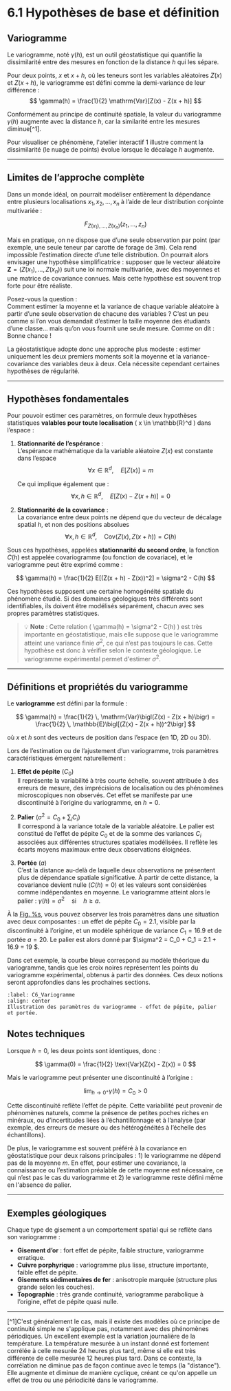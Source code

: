 # 6.1 Hypothèses de base et définition

##  Variogramme

Le variogramme, noté $\gamma(h)$, est un outil géostatistique qui quantifie la dissimilarité entre des mesures en fonction de la distance $h$ qui les sépare.

Pour deux points, $x$ et $x+h$, où les teneurs sont les variables aléatoires $Z(x)$ et $Z(x+h)$, le variogramme est défini comme la demi-variance de leur différence :
$$
\gamma(h) = \frac{1}{2} \mathrm{Var}[Z(x) - Z(x + h)]
$$

Conformément au principe de continuité spatiale, la valeur du variogramme $\gamma(h)$ augmente avec la distance $h$, car la similarité entre les mesures diminue[^1]. 


Pour visualiser ce phénomène, l'atelier interactif 1 illustre comment la dissimilarité (le nuage de points) évolue lorsque le décalage $h$ augmente.

---

## Limites de l’approche complète

Dans un monde idéal, on pourrait modéliser entièrement la dépendance entre plusieurs localisations $x_1, x_2, \ldots, x_n$ à l’aide de leur distribution conjointe multivariée :

$$
F_{Z(x_1), \ldots, Z(x_n)}(z_1, \ldots, z_n)
$$

Mais en pratique, on ne dispose que d’une seule observation par point (par exemple, une seule teneur par carotte de forage de 3m). Cela rend impossible l’estimation directe d’une telle distribution. On pourrait alors envisager une hypothèse simplificatrice : supposer que le vecteur aléatoire $\mathbf{Z} = (Z(x_1), \ldots, Z(x_n))$ suit une loi normale multivariée, avec des moyennes et une matrice de covariance connues. Mais cette hypothèse est souvent trop forte pour être réaliste.

Posez-vous la question :  
Comment estimer la moyenne et la variance de chaque variable aléatoire à partir d’une seule observation de chacune des variables ? C’est un peu comme si l’on vous demandait d’estimer la taille moyenne des étudiants d’une classe... mais qu’on vous fournit une seule mesure. Comme on dit : Bonne chance !

La géostatistique adopte donc une approche plus modeste : estimer uniquement les deux premiers moments soit la moyenne et la variance-covariance des variables deux à deux. Cela nécessite cependant certaines hypothèses de régularité.

---

## Hypothèses fondamentales

Pour pouvoir estimer ces paramètres, on formule deux hypothèses statistiques **valables pour toute localisation** \( x \in \mathbb{R}^d \) dans l’espace :

1. **Stationnarité de l’espérance** :  
   L’espérance mathématique da la variable aléatoire $Z(x)$ est constante dans l’espace 
   $$
   \forall x \in \mathbb{R}^d, \quad E[Z(x)] = m
   $$


   Ce qui implique également que  :
   $$
   \forall x, h \in \mathbb{R}^d, \quad E[Z(x) - Z(x + h)] = 0
   $$

2. **Stationnarité de la covariance** :  
   La covariance entre deux points ne dépend que du vecteur de décalage spatial $h$, et non des positions absolues 
   $$ 
   \forall x, h \in \mathbb{R}^d, \quad \text{Cov}(Z(x), Z(x + h)) = C(h)
   $$

Sous ces hypothèses, appelées **stationnarité du second ordre**, la fonction $C(h)$ est appelée covariogramme (ou fonction de covariace), et le variogramme peut être exprimé comme :

$$
\gamma(h) = \frac{1}{2} E[(Z(x + h) - Z(x))^2] = \sigma^2 - C(h)
$$

Ces hypothèses supposent une certaine homogénéité spatiale du phénomène étudié. Si des domaines géologiques très différents sont identifiables, ils doivent être modélisés séparément, chacun avec ses propres paramètres statistiques.

> 💡 **Note** : Cette relation \( \gamma(h) = \sigma^2 - C(h) \) est très importante en géostatistique, mais elle suppose que le variogramme atteint une variance finie $\sigma^2$, ce qui n’est pas toujours le cas. Cette hypothèse est donc à vérifier selon le contexte géologique. Le variogramme expérimental permet d'estimer $\sigma^2$.

---

## Définitions et propriétés du variogramme

Le **variogramme** est défini par la formule :

$$
\gamma(h) = \frac{1}{2} \, \mathrm{Var}\bigl(Z(x) - Z(x + h)\bigr) = \frac{1}{2} \, \mathbb{E}\bigl[(Z(x) - Z(x + h))^2\bigr]
$$

où $x$ et $h$ sont des vecteurs de position dans l’espace (en 1D, 2D ou 3D).

Lors de l’estimation ou de l’ajustement d’un variogramme, trois paramètres caractéristiques émergent naturellement :

1. **Effet de pépite** ($C_0$)  
   Il représente la variabilité à très courte échelle, souvent attribuée à des erreurs de mesure, des imprécisions de localisation ou des phénomènes microscopiques non observés. Cet effet se manifeste par une discontinuité à l’origine du variogramme, en $h = 0$.

2. **Palier** ($\sigma^2 = C_0 + \sum_i C_i$)  
   Il correspond à la variance totale de la variable aléatoire. Le palier est constitué de l’effet de pépite $C_0$ et de la somme des variances $C_i$ associées aux différentes structures spatiales modélisées. Il reflète les écarts moyens maximaux entre deux observations éloignées.

3. **Portée** ($a$)  
   C’est la distance au-delà de laquelle deux observations ne présentent plus de dépendance spatiale significative. À partir de cette distance, la covariance devient nulle ($C(h) = 0$) et les valeurs sont considérées comme indépendantes en moyenne. Le variogramme atteint alors le palier : $\gamma(h) = \sigma^2 \quad \text{si} \quad h \geq a$.


À la [Fig. %s](#C6_Variogramme), vous pouvez observer les trois paramètres dans une situation avec deux composantes : un effet de pépite $C_0 = 2.1$, visible par la discontinuité à l’origine, et un modèle sphérique de variance $C_1 = 16.9$ et de portée $a = 20$. Le palier est alors donné par $\sigma^2 = C_0 + C_1 = 2.1 + 16.9 = 19 $.

Dans cet exemple, la courbe bleue correspond au modèle théorique du variogramme, tandis que les croix noires représentent les points du variogramme expérimental, obtenus à partir des données. Ces deux notions seront approfondies dans les prochaines sections.

```{figure} images/C6_Variogramme.PNG
:label: C6_Variogramme
:align: center
Illustration des paramètres du variogramme - effet de pépite, palier et portée.
```

## Notes techniques

Lorsque $h = 0$, les deux points sont identiques, donc :

$$
\gamma(0) = \frac{1}{2} \text{Var}(Z(x) - Z(x)) = 0
$$

Mais le variogramme peut présenter une discontinuité à l’origine :

$$
\lim_{h \to 0^+} \gamma(h) = C_0 > 0
$$

Cette discontinuité reflète l’effet de pépite. Cette variabilité peut provenir de phénomènes naturels, comme la présence de petites poches riches en minéraux, ou d’incertitudes liées à l’échantillonnage et à l’analyse (par exemple, des erreurs de mesure ou des hétérogénéités à l’échelle des échantillons).

De plus, le variogramme est souvent préféré à la covariance en géostatistique pour deux raisons principales : 1) le variogramme ne dépend pas de la moyenne $m$. En effet, pour estimer une covariance, la connaissance ou l’estimation préalable de cette moyenne est nécessaire, ce qui n’est pas le cas du variogramme et 2) le variogramme reste défini même en l'absence de palier. 

---

## Exemples géologiques

Chaque type de gisement a un comportement spatial qui se reflète dans son variogramme :

- **Gisement d’or** : fort effet de pépite, faible structure, variogramme erratique.
- **Cuivre porphyrique** : variogramme plus lisse, structure importante, faible effet de pépite.
- **Gisements sédimentaires de fer** : anisotropie marquée (structure plus grande selon les couches).
- **Topographie** : très grande continuité, variogramme parabolique à l’origine, effet de pépite quasi nulle.

---
[^1]C'est généralement le cas, mais il existe des modèles où ce principe de continuité simple ne s'applique pas, notamment avec des phénomènes périodiques. Un excellent exemple est la variation journalière de la température. La température mesurée à un instant donné est fortement corrélée à celle mesurée 24 heures plus tard, même si elle est très différente de celle mesurée 12 heures plus tard. Dans ce contexte, la corrélation ne diminue pas de façon continue avec le temps (la "distance"). Elle augmente et diminue de manière cyclique, créant ce qu'on appelle un effet de trou ou une périodicité dans le variogramme.